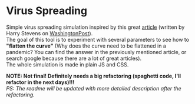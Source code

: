 # Virus Spreading

Simple virus spreading simulation inspired by this great [article](https://www.washingtonpost.com/graphics/2020/world/corona-simulator/) (written by Harry Stevens on [WashingtonPost](https://www.washingtonpost.com/)).\
The goal of this tool is to experiment with several parameters to see how to **"flatten the curve"** (Why does the curve need to be flattened in a pandemic? You can find the answer in the previously mentioned article, or search google because there are a lot of great articles).\
The whole simulation is made in plain JS and CSS.


**NOTE: Not final! Definitely needs a big refactoring (spaghetti code, I'll refactor in the next days)!!!**\
*PS: The readme will be updated with more detailed description after the refactoring.*